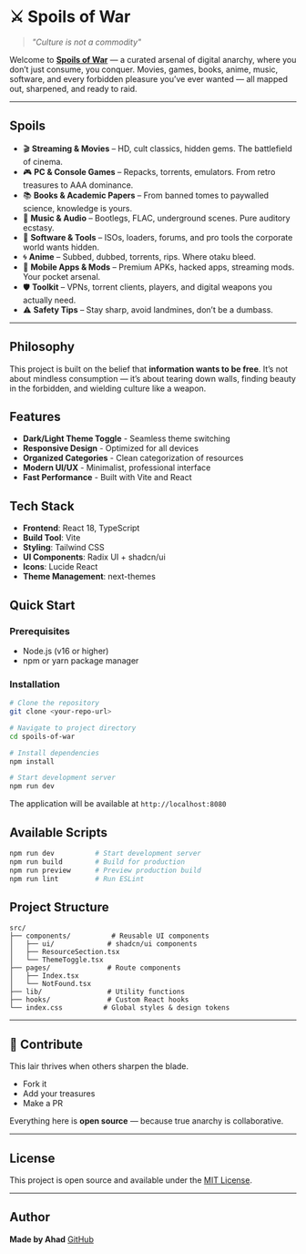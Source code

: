 # ⚔️ Spoils of War

> *"Culture is not a commodity"*

Welcome to **[Spoils of War](https://spoils-of-war.onrender.com/)** — a curated arsenal of digital anarchy, where you don’t just consume, you conquer.
Movies, games, books, anime, music, software, and every forbidden pleasure you’ve ever wanted — all mapped out, sharpened, and ready to raid.

---

##  Spoils

- 🎬 **Streaming & Movies** – HD, cult classics, hidden gems. The battlefield of cinema.
- 🎮 **PC & Console Games** – Repacks, torrents, emulators. From retro treasures to AAA dominance.
- 📚 **Books & Academic Papers** – From banned tomes to paywalled science, knowledge is yours.
- 🎵 **Music & Audio** – Bootlegs, FLAC, underground scenes. Pure auditory ecstasy.
- 💾 **Software & Tools** – ISOs, loaders, forums, and pro tools the corporate world wants hidden.
- 🌀 **Anime** – Subbed, dubbed, torrents, rips. Where otaku bleed.
- 📱 **Mobile Apps & Mods** – Premium APKs, hacked apps, streaming mods. Your pocket arsenal.
- 🛡️ **Toolkit** – VPNs, torrent clients, players, and digital weapons you actually need.
- ⚠️ **Safety Tips** – Stay sharp, avoid landmines, don’t be a dumbass.

---

##  Philosophy

This project is built on the belief that **information wants to be free**.
It’s not about mindless consumption — it’s about tearing down walls, finding beauty in the forbidden, and wielding culture like a weapon.

## Features

- **Dark/Light Theme Toggle** - Seamless theme switching
- **Responsive Design** - Optimized for all devices
- **Organized Categories** - Clean categorization of resources
- **Modern UI/UX** - Minimalist, professional interface
- **Fast Performance** - Built with Vite and React

## Tech Stack

- **Frontend**: React 18, TypeScript
- **Build Tool**: Vite
- **Styling**: Tailwind CSS
- **UI Components**: Radix UI + shadcn/ui
- **Icons**: Lucide React
- **Theme Management**: next-themes

## Quick Start

### Prerequisites

- Node.js (v16 or higher)
- npm or yarn package manager

### Installation

```bash
# Clone the repository
git clone <your-repo-url>

# Navigate to project directory
cd spoils-of-war

# Install dependencies
npm install

# Start development server
npm run dev
```

The application will be available at `http://localhost:8080`

## Available Scripts

```bash
npm run dev          # Start development server
npm run build        # Build for production
npm run preview      # Preview production build
npm run lint         # Run ESLint
```

## Project Structure

```
src/
├── components/          # Reusable UI components
│   ├── ui/             # shadcn/ui components
│   ├── ResourceSection.tsx
│   └── ThemeToggle.tsx
├── pages/              # Route components
│   ├── Index.tsx
│   └── NotFound.tsx
├── lib/                # Utility functions
├── hooks/              # Custom React hooks
└── index.css          # Global styles & design tokens
```
---

## 🤝 Contribute

This lair thrives when others sharpen the blade.

* Fork it
* Add your treasures
* Make a PR

Everything here is **open source** — because true anarchy is collaborative.

---

## License

This project is open source and available under the [MIT License](LICENSE.md).

---

## Author

**Made by Ahad**
[GitHub](https://github.com/ah4ddd)
